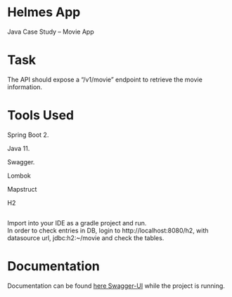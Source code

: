# Helmes App
Java Case Study – Movie App

# Task
The API should expose a “/v1/movie” endpoint to retrieve the movie information.

# Tools Used

Spring Boot 2.

Java 11.

Swagger.

Lombok

Mapstruct

H2
## 

Import into your IDE as a gradle project and run. <br>
In order to check entries in DB, login to http://localhost:8080/h2, with datasource url, jdbc:h2:~/movie and check the tables.

# Documentation

Documentation can be found [here Swagger-UI](http://localhost:8080/swagger-ui.html) while the project is running.
